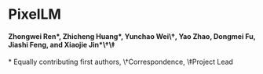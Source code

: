 # PixelLM
#### Zhongwei Ren\*, Zhicheng Huang\*, Yunchao Wei\†, Yao Zhao, Dongmei Fu, Jiashi Feng, and Xiaojie Jin\*\†\‡
\* Equally contributing first authors, \†Correspondence, \‡Project Lead
